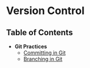 # Version Control

## Table of Contents
* **Git Practices**
  * [Committing in Git](articles/committing-in-git.md)
  * [Branching in Git](articles/branching-in-git.md)
